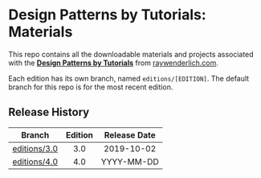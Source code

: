 # Design Patterns by Tutorials: Materials

This repo contains all the downloadable materials and projects associated with the **[Design Patterns by Tutorials](https://store.raywenderlich.com/products/design-patterns-by-tutorials)** from [raywenderlich.com](https://www.raywenderlich.com).

Each edition has its own branch, named `editions/[EDITION]`. The default branch for this repo is for the most recent edition.

## Release History

| Branch                                                                           | Edition | Release Date |
| -------------------------------------------------------------------------------- |:-------:|:------------:|
| [editions/3.0](https://github.com/raywenderlich/des-materials/tree/editions/3.0) | 3.0     | 2019-10-02   |
| [editions/4.0](https://github.com/raywenderlich/des-materials/tree/editions/4.0) | 4.0     | YYYY-MM-DD   |
